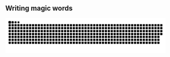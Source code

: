 ## Writing magic words

![Snake animation](https://github.com/samuhkls/samuhkls/blob/output/github-contribution-grid-snake.svg)
